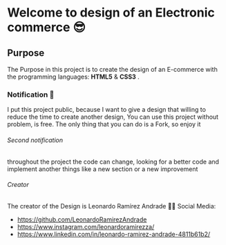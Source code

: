 # Welcome to design of an Electronic commerce 😎

## Purpose 

The Purpose in this project is to create the design of an E-commerce with the programming languages: **HTML5** & **CSS3** .

### Notification 🤙

I put this project public, because I want to give a design that willing to reduce the time to create another design, You can use this project without problem, is free.
The only thing that you can do is a Fork, so enjoy it

###### Second notification
throughout the project the code can change, looking for a better code and implement another things like a new section or a new improvement

###### Creator
The creator of the Design is Leonardo Ramírez Andrade 🕵️‍♂️
Social Media: 
- https://github.com/LeonardoRamirezAndrade
- https://www.instagram.com/leonardoramirezza/
- https://www.linkedin.com/in/leonardo-ramirez-andrade-4811b61b2/